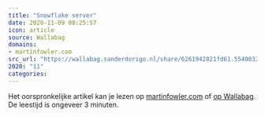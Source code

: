 ```yaml
---
title: "Snowflake server"
date: 2020-11-09 08:25:57
icon: article
source: Wallabag
domains:
- martinfowler.com
src_url: "https://wallabag.sanderdorigo.nl/share/6261942821fd61.55400324"
2020: "11"
categories:
---
```

Het oorspronkelijke artikel kan je lezen op [martinfowler.com](https://martinfowler.com/bliki/SnowflakeServer.html) of [op Wallabag](https://wallabag.sanderdorigo.nl/share/6261942821fd61.55400324). De leestijd is ongeveer 3 minuten.